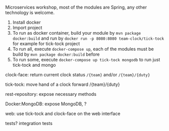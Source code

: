 Microservices workshop, most of the modules are Spring, any other technology is welcome.

1. Install docker
2. Import project
3. To run as docker container, build your module by `mvn package docker:build` 
and run by `docker run -p 8080:8080 team-clock/tick-tock` for example for tick-tock project
4. To run all, execute `docker-compose up`, each of the modules must be build by `mvn package docker:build` before
5. To run some, execute `docker-compose up tick-tock mongodb` to run just tick-tock and mongo 

clock-face:
return current clock status `/{team}` and/or `/{team}/{duty}`

tick-tock:
move hand of a clock forward
/{team}/{duty}

rest-repository:
expose necessary methods

Docker:MongoDB:
expose MongoDB, ?

web:
use tick-tock and clock-face on the web interface

tests?
integration tests

